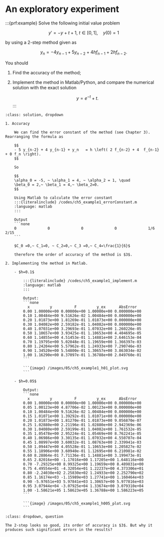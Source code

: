 # An exploratory experiment

:::{prf:example}
Solve the following initial value problem

$$
y' = -y + t + 1, ~ t\in [0, 1], \quad y(0)=1
$$

by using a 2-step method given as

$$
y_n = -4 y_{n-1} + 5 y_{n-2} + 4 h f_{n-1} + 2h f_{n-2}.
$$

You should
1. Find the accuracy of the method;
2. Implement the method in Matlab/Python, and compare the numerical solution with the exact solution

    $$y=e^{-t}+t.$$
:::

```{admonition} Solution
:class: solution, dropdown

1. Accuracy
    
    We can find the error constant of the method (see Chapter 3). Rearranging the formula as

    $$
    - 5 y_{n-2} + 4 y_{n-1} + y_n   = h \left( 2 f_{n-2} + 4  f_{n-1} + 0 f_n \right).
    $$

    So

    $$
    \alpha_0 = -5, ~ \alpha_1 = 4, ~ \alpha_2 = 1, \quad
    \beta_0 = 2,~ \beta_1 = 4,~ \beta_2=0.  
    $$

    Using Matlab to calculate the error constant
    :::{literalinclude} /codes/ch5_example1_errorConstant.m
    :language: matlab
    :::    

    Output
    ```none
    0              0              0              0              1/6            2/15   
    ```

    $C_0 =0,~ C_1=0, ~ C_2=0,~ C_3 =0,~ C_4=\frac{1}{6}$

    therefore the order of accuracy of the method is $3$.

2. Implementing the method in Matlab.

    - $h=0.1$

        :::{literalinclude} /codes/ch5_example1_implement.m
        :language: matlab
        :::     

        Output:
        ```none
          x         y          F         y_ex      AbsError
        0.00 1.00000e+00 0.00000e+00 1.00000e+00 0.000000e+00
        0.10 1.00484e+00 9.51626e-02 1.00484e+00 0.000000e+00
        0.20 1.01873e+00 1.81269e-01 1.01873e+00 0.000000e+00
        0.30 1.04082e+00 2.59182e-01 1.04082e+00 0.000000e+00
        0.40 1.07031e+00 3.29693e-01 1.07032e+00 1.260226e-05
        0.50 1.10657e+00 3.93425e-01 1.10653e+00 4.404695e-05
        0.60 1.14855e+00 4.51453e-01 1.14881e+00 2.646153e-04
        0.70 1.19795e+00 5.02048e-01 1.19659e+00 1.366397e-03
        0.80 1.24204e+00 5.57962e-01 1.24933e+00 7.290746e-03
        0.90 1.34520e+00 5.54800e-01 1.30657e+00 3.863034e-02
        1.00 1.16290e+00 8.37097e-01 1.36788e+00 2.049760e-01
        ```

        ```{image} /images/05/ch5_example1_h01_plot.svg        
        ```

    - $h=0.05$

        Output:
        ```none
          x         y          F         y_ex      AbsError
        0.00 1.00000e+00 0.00000e+00 1.00000e+00 0.000000e+00
        0.05 1.00123e+00 4.87706e-02 1.00123e+00 0.000000e+00
        0.10 1.00484e+00 9.51626e-02 1.00484e+00 0.000000e+00
        0.15 1.01071e+00 1.39292e-01 1.01071e+00 0.000000e+00
        0.20 1.01873e+00 1.81270e-01 1.01873e+00 9.056870e-07
        0.25 1.02880e+00 2.21196e-01 1.02880e+00 2.942369e-06
        0.30 1.04080e+00 2.59199e-01 1.04082e+00 1.761532e-05
        0.35 1.05478e+00 2.95224e-01 1.05469e+00 8.762241e-05
        0.40 1.06986e+00 3.30135e-01 1.07032e+00 4.550707e-04
        0.45 1.08997e+00 3.60032e-01 1.08763e+00 2.339941e-03
        0.50 1.09447e+00 4.05528e-01 1.10653e+00 1.205827e-02
        0.55 1.18906e+00 3.60940e-01 1.12695e+00 6.210981e-02
        0.60 8.28864e-01 7.71136e-01 1.14881e+00 3.199473e-01
        0.65 2.82016e+00 -1.17016e+00 1.17205e+00 1.648116e+00
        0.70 -7.29325e+00 8.99325e+00 1.19659e+00 8.489831e+00
        0.75 4.49554e+01 -4.32054e+01 1.22237e+00 4.373306e+01
        0.80 -2.24030e+02 2.25830e+02 1.24933e+00 2.252790e+02
        0.85 1.16174e+03 -1.15989e+03 1.27741e+00 1.160464e+03
        0.90 -5.97651e+03 5.97841e+03 1.30657e+00 5.977816e+03
        0.95 3.07944e+04 -3.07925e+04 1.33674e+00 3.079310e+04
        1.00 -1.58621e+05 1.58623e+05 1.36788e+00 1.586223e+05
        ```

        ```{image} /images/05/ch5_example1_h005_plot.svg        
        ```
```

```{admonition} Question
:class: dropdown, question

The 2-step looks so good, its order of accuracy is $3$. But why it produces such significant errors in the results?
```